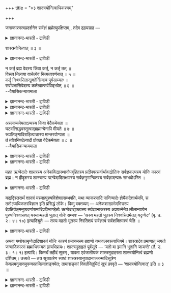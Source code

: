 +++
title = "०३ शास्त्रयोनित्वाधिकरणम्"

+++

जगत्कारणत्वप्रदर्शनेन सर्वज्ञं ब्रह्मेत्युपक्षिप्तम् , तदेव द्रढयन्नाह —

<details><summary>ज्ञानानन्द-भारती - द्राविडी</summary>

जगत्तिऩ् कारणत्तऩ्मैयै ऎडुत्तुक् काट्टिऩदिऩाल् पिरह्मम् सर्वक्ञम् (ऎल्लाम् अऱिन्ददु) ऎऩ्ऱु सॊऩ्ऩदाग आगिविट्टदु। अदैये उऱुदिप्पडुत्तुगिऱवऱागच् चॊल्गिऱार्।
</details>

शास्त्रयोनित्वात् ॥ ३ ॥  
<details><summary>ज्ञानानन्द-भारती - द्राविडी</summary>

सास्त्रयोऩित्वात्: ॥ ३ ॥
</details>

न कर्तृ ब्रह्म वेदस्य किंवा कर्तृ, न कर्तृ तत् ॥  
विरूप नित्यया वाचेत्येवं नित्यत्ववर्णनात् ॥ ५ ॥  
कर्तृ निःश्वसिताद्युक्तेर्नित्यत्वं पूर्वसाम्यतः ॥  
सर्वावभासिवेदस्य कर्तत्वात्सर्वविद्भवेत् ॥ ६ ॥  
--वैयासिकन्यायमाला

<details><summary>ज्ञानानन्द-भारती - द्राविडी</summary>

पिरहीमम् वेदत्तैच् चॆय्दवरा अल्लदु ल्लैया? अवर् सॆय्दवरल्ल। "हे विरूब! नित्यमाऩ वाक्किऩाल् (ऎऩ्ऩै स्तुदिसॆय्युम् पडि सॆय् )” ऎऩ्ऱिव्विदम् वेदत्तिऱ्कु नित्यत्तऩ्मै सॊल्लप्पट्टिरुप्पदाल्
</details>

<details><summary>ज्ञानानन्द-भारती - द्राविडी</summary>

वेदत्तै प्रह्मत्तिऩ् मूच्चाग सॊल्लियिरुप्पदैक् कॊण्डु पिरह्मम् वेदत्तै सॆय्दवर्। मुन्दैय कल्बत्तिल् उळ्ळदऱ्कु ऒप्पागवे इन्द कल्बत्तिलुम् वेदत्तै वॆळियिडुवदिऩाल् वेदमाऩदु नित्यमागिऱदु। ऎल्ला अर्त् तङ्गळैयुम् अऱिविक्कुम् वेदत्तै सॆय्गिऱवरायिरुक्कुम् तऩ्मैयाल् (पिरह्मम्) ऎल्लामऱिन्दवरागुम् (सर्वक्ञर्)।
</details>

<details><summary>ज्ञानानन्द-भारती - द्राविडी</summary>

सन्देहत्तिलिरुन्दे विषयत्तै अऱिन्दु कॊळ्ळक् कूडियदिऩाल् तऩित्तु ऎडुत्तुच् चॊल्ल अवसियमिल्लै।
</details>

अस्त्यन्यमेयताऽप्यस्य किंवा वेदैकमेयता ॥  
घटवत्सिद्धवस्तुत्वाद्ब्रह्मान्येनापि मीयते ॥ ७ ॥  
रूपलिङ्गादिराहित्यान्नास्य मान्तरयोग्यता ॥  
तं त्वौपनिषदेत्यादौ प्रोक्ता वेदैकमेयता ॥ ८ ॥  
--वैयासिकन्यायमाला

<details><summary>ज्ञानानन्द-भारती - द्राविडी</summary>

इदऱ्कु (पिरह्मत्तिऱ्कु) वेऱु पिरमाणङ्गळालुम् अऱियप्पडुम् तऩ्मैयुण्डा? अल्लदु वेदम् ऒऩ्ऱिऩा लेये अऱियप्पडुम्दऩ्मैया? पिरह्ममाऩदु, कुडम् पोल मुऩ्ऩालेये सित्तमायिरुक्कुम् वस्तुवाऩदिऩाल्, वेऱु पिरमाणत्तिऩालुम् अऱियत् तगुन्ददुदाऩ्।
</details>

<details><summary>ज्ञानानन्द-भारती - द्राविडी</summary>

इदऱ्कु रूबम् लिङ्गम् मुदलियऩ इल्लाददिऩाल् वेऱु पिरमाणत्तिऱ्कु विषयमागुम् तऩ्मै किडैयादु। 'उबनिषत्तिल् कण्ड अन्द (पुरुषऩैये केट्किऱेऩ्) ऎऩ्बदु मुदलाऩविडत्तिल् वेदम् ऒऩ्ऱिऩालेये अऱियप् पडुम् तऩ्मै नऩ्गु सॊल्लप्पट्टिरुक्किऱदु।
</details>

महत ऋग्वेदादेः शास्त्रस्य अनेकविद्यास्थानोपबृंहितस्य प्रदीपवत्सर्वार्थावद्योतिनः सर्वज्ञकल्पस्य योनिः कारणं ब्रह्म। न हीदृशस्य शास्त्रस्य ऋग्वेदादिलक्षणस्य सर्वज्ञगुणान्वितस्य सर्वज्ञादन्यतः सम्भवोऽस्ति ।

<details><summary>ज्ञानानन्द-भारती - द्राविडी</summary>

अनेग वित्यास्ताऩङ्गळाल् उबगरिक्कप् पट्ट तायुम्, तीबत्तैप्पोल् ऎल्ला विषयङ्गळैयुम् पिरगासप्पडुत्तुवदायुम् सर्वक्ञम्बोल् उळ्ळदायुम्, पॆरिय तायुम् उळ्ळ रुक्वेदम् मुदलाऩ सास्तिरत्तिऱ्कु ‘योऩि’ कारणमायिरुप्पदु पिरह्मम्। सर्वक्ञ कुणत्तु टऩ्गूडिऩ रुक्वेदम् मुदलियदै स्वरूबमागवुडैय इव्विद सास्तिरत्तिऱ्कु सर्वक्ञरैत् तविर्त्तु वेऱॊरुवरिडमिरुन्दु उत्पत्ति इरादु अल्लवा!
</details>

यद्यद्विस्तरार्थं शास्त्रं यस्मात्पुरुषविशेषात्सम्भवति, यथा व्याकरणादि पाणिन्यादेः ज्ञेयैकदेशार्थमपि, स ततोऽप्यधिकतरविज्ञान इति प्रसिद्धं लोके। किमु वक्तव्यम् — अनेकशाखाभेदभिन्नस्य देवतिर्यङ्मनुष्यवर्णाश्रमादिप्रविभागहेतोः ऋग्वेदाद्याख्यस्य सर्वज्ञानाकरस्य अप्रयत्नेनैव लीलान्यायेन पुरुषनिःश्वासवत् यस्मान्महतो भूतात् योनेः सम्भवः — ‘अस्य महतो भूतस्य निःश्वसितमेतत् यदृग्वेदः’ (बृ. उ. २। ४। १०) इत्यादिश्रुतेः — तस्य महतो भूतस्य निरतिशयं सर्वज्ञत्वं सर्वशक्तिमत्त्वं चेति ॥

<details><summary>ज्ञानानन्द-भारती - द्राविडी</summary>

सप्तम् अदिगमागवुम्, अर्त्तम् कॊञ्जमागवुम् उळ्ळ ऎन्द ऎन्द सास्तिरम् ऎन्द पुरुषऩिडमिरुन्दु उण्डागिऱदो अवर् अन्द सास्तिरत्तैक्काट्टिलुम् अदिग अऱिवुळ्ळवर्। अऱियवेण्डियदिल् ऒरु पगुदियैये पॊरुळागक् कॊण्ड वियागरणादि सास्तिरङ्गळैक् काट्टिलुम् पाणिऩि मुदलियवर्गळ् अदिग ञाऩम् उळ्ळवर्गळागक् काणप्पडुगिऱार्गळ् ऎऩ्बदु उलगमॆङ्गुम् पिरसित्तमाऩदु। अनेगसागैक् ळागप् पिरिन्दु वेऱुबट्टिरुप्पदाय्, तेवर् मिरुगम् मऩिदर् वर्णम् आसिरमम् मुदलाऩ पिरिवुगळुक्कुक् कारणमाय्, ऎल्ला ञाऩङ्गळुक्कुम् सुरङ्गमाय्, इरुक्कुम् रुक्वेदम् मुदलिय पॆयरुडैय सास्तिरत्तिऱ्कु, "रुक्वेदमॆऩ्ऱ ऎदुवो अदु इन्द पॆरिय पूदत्तिऩ् मूच्चु” (पिरुहत् २; ४-१०) ऎऩ्बदु मुदलिय सुरुदियिलिरुन्दु, मऩिदऩुडैय मूच्चुप्पोल विळैयाट्टाग ऎन्द पॆरिय पूदमागिऱ कारणत् तिलिरुन्दु उऱ्पत्तियो, अन्द पॆरिय पूदत्तिऱ्कु ऎल्लैयऱ्ऱसर्वक्ञत् तऩ्मैयुम् सर्वसक्तियुडऩ् कूडियिरुक्कुम् तऩ्मैयुम् उण्डु ऎऩ्ऱु सॊल्ल वेण्डुमा?
</details>

अथवा यथोक्तमृग्वेदादिशास्त्रं योनिः कारणं प्रमाणमस्य ब्रह्मणो यथावत्स्वरूपाधिगमे। शास्त्रादेव प्रमाणात् जगतो जन्मादिकारणं ब्रह्माधिगम्यत इत्यभिप्रायः। शास्त्रमुदाहृतं पूर्वसूत्रे — ‘यतो वा इमानि भूतानि जायन्ते’ (तै. उ. ३। १। १) इत्यादि। किमर्थं तर्हीदं सूत्रम् , यावता एवंजातीयकं शास्त्रमुदाहरता शास्त्रयोनित्वं ब्रह्मणो दर्शितम्। उच्यते — तत्र सूत्राक्षरेण स्पष्टं शास्त्रस्यानुपादानाज्जन्मादिसूत्रेण केवलमनुमानमुपन्यस्तमित्याशङ्क्येत; तामाशङ्कां निवर्तयितुमिदं सूत्रं प्रववृते — ‘शास्त्रयोनित्वात्’ इति ॥ ३ ॥

<details><summary>ज्ञानानन्द-भारती - द्राविडी</summary>

अल्लदु: मुऩ् सॊऩ्ऩबडिक्कुळ्ळ रुक्वेदम् मुदलाऩ सास्तिरम् इन्द पिरह्मत्तिऩ् उळ्ळबडियुळ्ळ स्वरूबत्तै अऱियुम् विषयत्तिल् "योऩि” कारणम्, पिरमाणम्। सास्तिरमागिय पिरमाणत्तिलिरुन्दु ताऩ् जगत्तिऱ्कु जऩ्मम् मुदलियत्तिऱ्कुक् कारणमायुळ्ळ पिरह्मम् अऱियप्पडुगिऱदु ऎऩ्ऱु अबिप्पिरायम्। मुऩ् सूत्रत्तिल् “ऎदिलिरुन्दे इन्द पूदङ्गळ् उण्डागिऩ्ऱ ऩवो" ऎऩ्बदु मुदलिय सास्तिरम् सॊल्लप्पट्टदु।
</details>

<details><summary>ज्ञानानन्द-भारती - द्राविडी</summary>

“मुऩ् सूत्रत्तिलेये इदु मादिरि सास्तिरत्तै ऎडुत्तुच् चॊल्वदाल्, पिरह्मत्तिऱ्कु सास्तिरत्तै पिरमाणमायुडैयदायिरुक्कुम् तऩ्मै काट्टियिरुक् कैयिल्, ऎदऱ्काग इन्द सूत्रम्?” ऎऩ्ऱाल् सॊल्गिऱोम्। अङ्गे मुन्दिऩ सूत्रत्तिलुळ्ळ अक्षरङ्गळिऩाल् तॆळिवाग सास्तिरम् सॊल्लप् पडाददिऩाल्, वॆऱुम् अऩुमाऩम् सॊल्लप्पट्ट तॆऩ्ऱु सन्देहिक्कलाम्; अन्द सन्देहत्तै निविरुत्ति सॆय्दु कॊडुप्पदऱ्काग "सास्तिरत्तै कारणमायुडैयदाल्” ऎऩ्ऱु इन्द सूत्रम् एऱ्पट्टदु।
</details>

